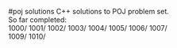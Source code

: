 #poj solutions
C++ solutions to POJ problem set.</br>
So far completed: </br>
1000/
1001/
1002/
1003/
1004/
1005/
1006/
1007/</br>
1009/
1010/
